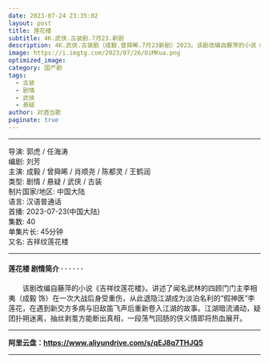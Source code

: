```yaml
---
date: 2023-07-24 23:35:02
layout: post
title: 莲花楼
subtitle: 4K.武侠.古装剧.7月23.新剧
description: 4K.武侠.古装剧（成毅.曾舜晞.7月23新剧）2023。该剧改编自藤萍的小说《吉祥纹莲花楼》。讲述了闻名武林的四顾门门主李相夷（成毅 饰）在一次大战后身受重伤，从此退隐江湖成为淡泊名利的“假神医”李莲花，在遇到新交方多病与旧敌笛飞声后重新卷入江湖的故事...
image: https://i.imgtg.com/2023/07/26/OiMKua.png
optimized_image: 
category: 国产剧
tags:
  - 古装
  - 剧情
  - 武侠
  - 悬疑
author: 对酒当歌
paginate: true
---
```


---

导演: 郭虎 / 任海涛  
编剧: 刘芳  
主演: 成毅 / 曾舜晞 / 肖顺尧 / 陈都灵 / 王鹤润  
类型: 剧情 / 悬疑 / 武侠 / 古装  
制片国家/地区: 中国大陆  
语言: 汉语普通话  
首播: 2023-07-23(中国大陆)  
集数: 40  
单集片长: 45分钟  
又名: 吉祥纹莲花楼  

---

#### 莲花楼  剧情简介 · · · · · ·

　　该剧改编自藤萍的小说《吉祥纹莲花楼》。讲述了闻名武林的四顾门门主李相夷（成毅 饰）在一次大战后身受重伤，从此退隐江湖成为淡泊名利的“假神医”李莲花，在遇到新交方多病与旧敌笛飞声后重新卷入江湖的故事。江湖暗流涌动，疑团扑朔迷离，抽丝剥茧方能断出真相，一段荡气回肠的侠义情即将热血展开。

---

**阿里云盘：<https://www.aliyundrive.com/s/qEJ8q7THJQ5>**

---
